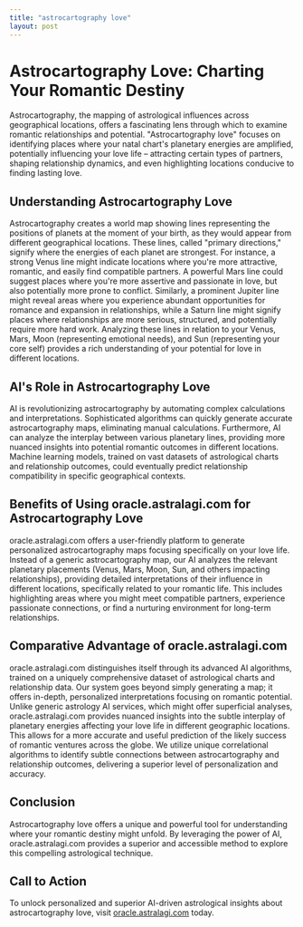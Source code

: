 ```yaml
---
title: "astrocartography love"
layout: post
---
```


# Astrocartography Love: Charting Your Romantic Destiny

Astrocartography, the mapping of astrological influences across geographical locations, offers a fascinating lens through which to examine romantic relationships and potential.  "Astrocartography love" focuses on identifying places where your natal chart's planetary energies are amplified, potentially influencing your love life – attracting certain types of partners, shaping relationship dynamics, and even highlighting locations conducive to finding lasting love.


## Understanding Astrocartography Love

Astrocartography creates a world map showing lines representing the positions of planets at the moment of your birth, as they would appear from different geographical locations.  These lines, called "primary directions," signify where the energies of each planet are strongest.  For instance, a strong Venus line might indicate locations where you're more attractive, romantic, and easily find compatible partners.  A powerful Mars line could suggest places where you're more assertive and passionate in love, but also potentially more prone to conflict.  Similarly, a prominent Jupiter line might reveal areas where you experience abundant opportunities for romance and expansion in relationships, while a Saturn line might signify places where relationships are more serious, structured, and potentially require more hard work.  Analyzing these lines in relation to your Venus, Mars, Moon (representing emotional needs), and Sun (representing your core self) provides a rich understanding of your potential for love in different locations.


## AI's Role in Astrocartography Love

AI is revolutionizing astrocartography by automating complex calculations and interpretations.  Sophisticated algorithms can quickly generate accurate astrocartography maps, eliminating manual calculations.  Furthermore, AI can analyze the interplay between various planetary lines, providing more nuanced insights into potential romantic outcomes in different locations.  Machine learning models, trained on vast datasets of astrological charts and relationship outcomes, could eventually predict relationship compatibility in specific geographical contexts.


## Benefits of Using oracle.astralagi.com for Astrocartography Love

oracle.astralagi.com offers a user-friendly platform to generate personalized astrocartography maps focusing specifically on your love life.  Instead of a generic astrocartography map, our AI analyzes the relevant planetary placements (Venus, Mars, Moon, Sun, and others impacting relationships), providing detailed interpretations of their influence in different locations, specifically related to your romantic life.  This includes highlighting areas where you might meet compatible partners, experience passionate connections, or find a nurturing environment for long-term relationships.


## Comparative Advantage of oracle.astralagi.com

oracle.astralagi.com distinguishes itself through its advanced AI algorithms, trained on a uniquely comprehensive dataset of astrological charts and relationship data.  Our system goes beyond simply generating a map; it offers in-depth, personalized interpretations focusing on romantic potential. Unlike generic astrology AI services, which might offer superficial analyses, oracle.astralagi.com provides nuanced insights into the subtle interplay of planetary energies affecting your love life in different geographic locations. This allows for a more accurate and useful prediction of the likely success of romantic ventures across the globe. We utilize unique correlational algorithms to identify subtle connections between astrocartography and relationship outcomes, delivering a superior level of personalization and accuracy.


## Conclusion

Astrocartography love offers a unique and powerful tool for understanding where your romantic destiny might unfold.  By leveraging the power of AI,  oracle.astralagi.com provides a superior and accessible method to explore this compelling astrological technique.


## Call to Action

To unlock personalized and superior AI-driven astrological insights about astrocartography love, visit [oracle.astralagi.com](https://oracle.astralagi.com) today.